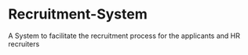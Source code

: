 # Recruitment-System
A System to facilitate the recruitment process for the applicants and HR recruiters
